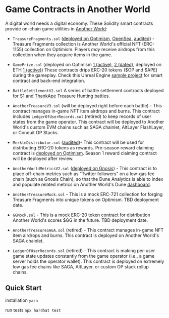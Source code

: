 # Game Contracts in Another World
A digital world needs a digital economy. These Solidity smart contracts provide on-chain game utilities in [Another World](https://anotherworld.gg):


- `TreasureFragments.sol` ([deployed on Optimism](https://optimistic.etherscan.io/address/0x56edafc97279c53a74c1c105abeebc79e0936c73), [OpenSea](https://opensea.io/collection/treasurefragments), [audited](https://github.com/AnotherWorldDAO/Game-Contracts/blob/21afd876d3ef30fec44120a9f140f296675f89fd/audits/AnotherWorldEtherAuthorityAuditReport.pdf)) - Treasure Fragments collection is Another World's official NFT (ERC-1155) collection on Optimism. Players _may_ receive airdrops from this collection when they acquire items in the game.

- `GamePrize.sol` (deployed on Optimism [1 (active)](https://optimistic.etherscan.io/address/0x5556b094288a9e711eb579c75e0f5e6eeb5f551b), [2 (dated)](https://optimistic.etherscan.io/address/0x0b69157f85fb767676428f0d32866ee2b53ffcc6), deployed on ETH [1 (active)](https://etherscan.io/address/0x496e83e7a74561c26d5151c0fce2cc400e884e49)) These contracts drips ERC-20 tokens ($OP and $APE) during the gameplay. Check this Unreal Engine [sample project](https://github.com/AnotherWorldDAO/ue5-treasurehunt) for smart contract and back-end integration.

- `BattleSettlementV2.sol` A series of battle settlement contracts deployed for [S1](https://anotherworld.gg/s1battles) and [ThankApe](https://anotherworld.gg/apebattles) Treasure Hunting battles.

- `AnotherTreasureV3.sol` (will be deployed right before each battle) - This contract manages in-game NFT item airdrops and burns. This contract includes `LedgerOfUserRecords.sol` (retired) to keep records of user states from the game operator. This contract will be deployed to Another World's custom EVM chains such as SAGA chainlet, AltLayer FlashLayer, or Conduit OP Stacks.

- `MerkleDistributor.sol` ([audited](https://github.com/AnotherWorldDAO/Game-Contracts/blob/21afd876d3ef30fec44120a9f140f296675f89fd/audits/AnotherWorldEtherAuthorityAuditReport.pdf))- This contract will be used for distributing ERC-20 tokens as rewards. Pre-season reward claiming contract is [deployed on Optimism](https://optimistic.etherscan.io/address/0x85e1c463d154a436da0d6437cc652283762f108b). Season 1 reward claiming contract will be deployed after review.

- `AnotherWorldMetricsV2.sol` ([deployed on Gnosis](https://gnosisscan.io/address/0x4ba56d8c902cabba8afc187d1d5f6e2e62468416)) - This contract is to place off-chain metrics such as "Twitter followers" on a low-gas fee chain (such as Gnosis Chain), so that the Dune Analytics is able to index and populate related metrics on Another World's Dune [dashboard](https://dune.com/jackieleeeth/anotherworld).

- `AnotherTreasureMock.sol` - This is a mock ERC-721 collection for forging Treasure Fragments into unique tokens on Optimism. TBD deployment date.

- `GGMock.sol` - This is a mock ERC-20 token contract for distribution Another World's scores $GG in the future. TBD deployment date.

- `AnotherTreasureSAGA.sol` (retired) - This contract manages in-game NFT item airdrops and burns. This contract is deployed on Another World's SAGA chainlet.

- `LedgerOfUserRecords.sol` (retired) - This contract is making per-user game state updates constantly from the game operator (i.e., a game server holds the operator wallet). This contract is deployed on extremely low gas fee chains like SAGA, AltLayer, or custom OP stack rollup chains.

## Quick Start
installation
`yarn`

run tests
`npx hardhat test`
